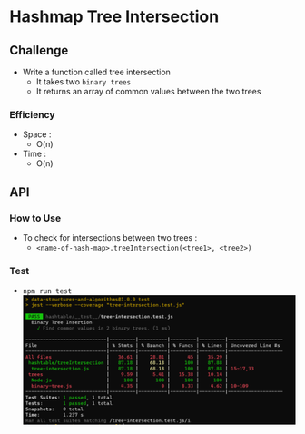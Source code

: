 # Hashmap Tree Intersection

## Challenge

- Write a function called tree intersection
  - It takes two `binary trees`
  - It returns an array of common values between the two trees

### Efficiency

- Space :
  - O(n)
- Time :
  - O(n)

## API

### How to Use

- To check for intersections between two trees :
  - `<name-of-hash-map>.treeIntersection(<tree1>, <tree2>)`

### Test

- `npm run test`
  ![tree-intersectionTests](./tree-intersectionTests.PNG)
